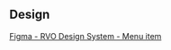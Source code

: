 <!-- @license CC0-1.0 -->

<!-- markdownlint-disable first-line-h1 -->

## Design

[Figma - RVO Design System - Menu item](hhttps://www.figma.com/file/NHV1JYxJ28vKZInSI9u200/?node-id=10%3A26)

